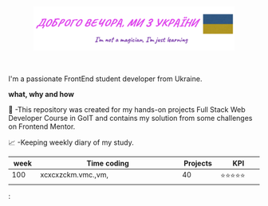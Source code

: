 <p align="center"><a href="https://github.com/dima-kyiv/"><img width="80%" src="./img/readme-header.png" /></a></p>

<br />

I'm a passionate FrontEnd student developer from Ukraine.

**what, why and how**

💼 -This repository was created for my hands-on projects Full Stack Web Developer Course in GoIT and contains my solution from some challenges on Frontend Mentor.

📈 -Keeping weekly diary of my study.

<table><thead><tr><th>week</th><th>Time coding</th><th>Projects</th><th>KPI</th></tr></thead>
<tr><td valign="top" width="10%">
100
</td><td valign="top" width="50%">
xcxcxzckm.vmc.,vm,
</td><td valign="top" width="10%">
40
</td><td valign="top" width="15%">
⭐⭐⭐⭐⭐
</td></tr></table>

<!--
**dima-kyiv/dima-kyiv** is a ✨ _special_ ✨ repository because its `README.md` (this file) appears on your GitHub profile.

Here are some ideas to get you started:

- 🔭 I’m currently working on ...
- 🌱 I’m currently learning ...
- 👯 I’m looking to collaborate on ...
- 🤔 I’m looking for help with ...
- 💬 Ask me about ...
- 📫 How to reach me: ...
- 😄 Pronouns: ...
- ⚡ Fun fact: ...
  -->

:
